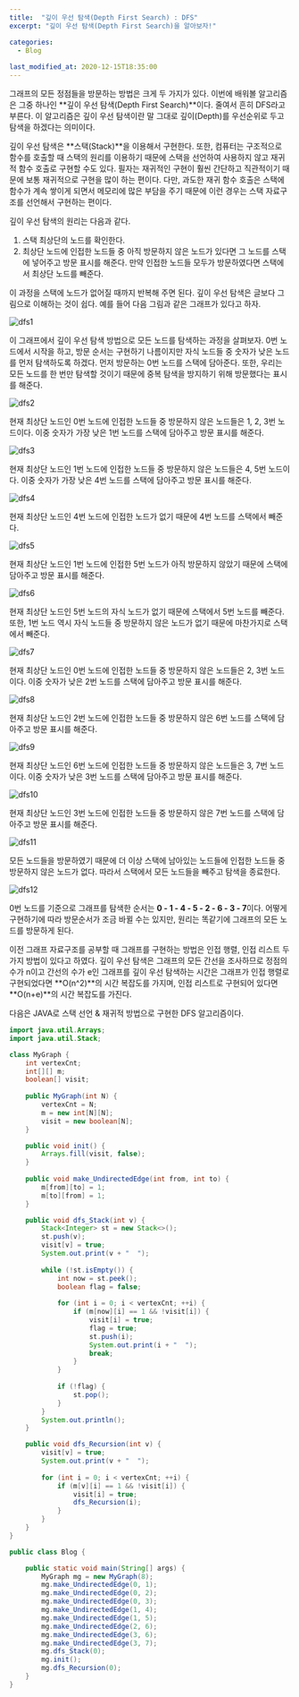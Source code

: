 ```yaml
---
title:  "﻿깊이 우선 탐색(Depth First Search) : DFS"
excerpt: "깊이 우선 탐색(Depth First Search)을 알아보자!"

categories:
  - Blog
  
last_modified_at: 2020-12-15T18:35:00
---
```


그래프의 모든 정점들을 방문하는 방법은 크게 두 가지가 있다. 이번에 배워볼 알고리즘은 그중 하나인 **깊이 우선 탐색(Depth First Search)**이다. 줄여서 흔히 DFS라고 부른다. 이 알고리즘은 깊이 우선 탐색이란 말 그대로 깊이(Depth)를 우선순위로 두고 탐색을 하겠다는 의미이다.  

깊이 우선 탐색은 **스택(Stack)**을 이용해서 구현한다. 또한, 컴퓨터는 구조적으로 함수를 호출할 때 스택의 원리를 이용하기 때문에 스택을 선언하여 사용하지 않고 재귀적 함수 호출로 구현할 수도 있다. 필자는 재귀적인 구현이 훨씬 간단하고 직관적이기 때문에 보통 재귀적으로 구현을 많이 하는 편이다. 다만, 과도한 재귀 함수 호출은 스택에 함수가 계속 쌓이게 되면서 메모리에 많은 부담을 주기 때문에 이런 경우는 스택 자료구조를 선언해서 구현하는 편이다.  

깊이 우선 탐색의 원리는 다음과 같다.  

1. 스택 최상단의 노드를 확인한다.  
2. 최상단 노드에 인접한 노드들 중 아직 방문하지 않은 노드가 있다면 그 노드를 스택에 넣어주고 방문 표시를 해준다. 만약 인접한 노드들 모두가 방문하였다면 스택에서 최상단 노드를 빼준다.  

이 과정을 스택에 노드가 없어질 때까지 반복해 주면 된다. 깊이 우선 탐색은 글보다 그림으로 이해하는 것이 쉽다. 예를 들어 다음 그림과 같은 그래프가 있다고 하자.  

![dfs1](https://user-images.githubusercontent.com/53072057/102160065-19132b00-3ec8-11eb-98e4-4b3a0091c158.JPG)  

이 그래프에서 깊이 우선 탐색 방법으로 모든 노드를 탐색하는 과정을 살펴보자. 0번 노드에서 시작을 하고, 방문 순서는 구현하기 나름이지만 자식 노드들 중 숫자가 낮은 노드를 먼저 탐색하도록 하겠다. 먼저 방문하는 0번 노드를 스택에 담아준다. 또한, 우리는 모든 노드를 한 번만 탐색할 것이기 때문에 중복 탐색을 방지하기 위해 방문했다는 표시를 해준다.  

![dfs2](https://user-images.githubusercontent.com/53072057/102160070-1a445800-3ec8-11eb-97f9-d636f8e2eedf.JPG)  

현재 최상단 노드인 0번 노드에 인접한 노드들 중 방문하지 않은 노드들은 1, 2, 3번 노드이다. 이중 숫자가 가장 낮은 1번 노드를 스택에 담아주고 방문 표시를 해준다.  

![dfs3](https://user-images.githubusercontent.com/53072057/102160071-1a445800-3ec8-11eb-8f71-bc3ee82cc7d5.JPG)  

현재 최상단 노드인 1번 노드에 인접한 노드들 중 방문하지 않은 노드들은 4, 5번 노드이다. 이중 숫자가 가장 낮은 4번 노드를 스택에 담아주고 방문 표시를 해준다.  

![dfs4](https://user-images.githubusercontent.com/53072057/102160072-1adcee80-3ec8-11eb-8ced-b520452221b7.JPG)  

현재 최상단 노드인 4번 노드에 인접한 노드가 없기 때문에 4번 노드를 스택에서 빼준다.  

![dfs5](https://user-images.githubusercontent.com/53072057/102160074-1b758500-3ec8-11eb-9ec2-60575b1da78b.JPG)  

현재 최상단 노드인 1번 노드에 인접한 5번 노드가 아직 방문하지 않았기 때문에 스택에 담아주고 방문 표시를 해준다.  

![dfs6](https://user-images.githubusercontent.com/53072057/102160076-1b758500-3ec8-11eb-87f9-fda8209c0cbb.JPG)  

현재 최상단 노드인 5번 노드의 자식 노드가 없기 때문에 스택에서 5번 노드를 빼준다. 또한, 1번 노드 역시 자식 노드들 중 방문하지 않은 노드가 없기 때문에 마찬가지로 스택에서 빼준다.  

![dfs7](https://user-images.githubusercontent.com/53072057/102160078-1c0e1b80-3ec8-11eb-8372-205aca62254e.JPG)  

현재 최상단 노드인 0번 노드에 인접한 노드들 중 방문하지 않은 노드들은 2, 3번 노드이다. 이중 숫자가 낮은 2번 노드를 스택에 담아주고 방문 표시를 해준다.  

![dfs8](https://user-images.githubusercontent.com/53072057/102160079-1c0e1b80-3ec8-11eb-82b6-df6d7c425455.JPG)  

현재 최상단 노드인 2번 노드에 인접한 노드들 중 방문하지 않은 6번 노드를 스택에 담아주고 방문 표시를 해준다.  

![dfs9](https://user-images.githubusercontent.com/53072057/102160080-1ca6b200-3ec8-11eb-94c8-701b556c8c65.JPG)  

현재 최상단 노드인 6번 노드에 인접한 노드들 중 방문하지 않은 노드들은 3, 7번 노드이다. 이중 숫자가 낮은 3번 노드를 스택에 담아주고 방문 표시를 해준다.  

![dfs10](https://user-images.githubusercontent.com/53072057/102160083-1ca6b200-3ec8-11eb-9ff2-4bab5806d5fc.JPG)  

현재 최상단 노드인 3번 노드에 인접한 노드들 중 방문하지 않은 7번 노드를 스택에 담아주고 방문 표시를 해준다.  

![dfs11](https://user-images.githubusercontent.com/53072057/102160084-1d3f4880-3ec8-11eb-9486-6c1e0ba2b5c9.JPG)  

모든 노드들을 방문하였기 때문에 더 이상 스택에 남아있는 노드들에 인접한 노드들 중 방문하지 않은 노드가 없다. 따라서 스택에서 모든 노드들을 빼주고 탐색을 종료한다.  

![dfs12](https://user-images.githubusercontent.com/53072057/102160085-1dd7df00-3ec8-11eb-8aa3-ab195f8e5eb2.JPG)  

0번 노드를 기준으로 그래프를 탐색한 순서는 **0 - 1 - 4 - 5 - 2 - 6 - 3 - 7**이다. 어떻게 구현하기에 따라 방문순서가 조금 바뀔 수는 있지만, 원리는 똑같기에 그래프의 모든 노드를 방문하게 된다.  

이전 그래프 자료구조를 공부할 때 그래프를 구현하는 방법은 인접 행렬, 인접 리스트 두 가지 방법이 있다고 하였다. 깊이 우선 탐색은 그래프의 모든 간선을 조사하므로 정점의 수가 n이고 간선의 수가 e인 그래프를 깊이 우선 탐색하는 시간은 그래프가 인접 행렬로 구현되었다면 **O(n^2)**의 시간 복잡도를 가지며, 인접 리스트로 구현되어 있다면 **O(n+e)**의 시간 복잡도를 가진다.  

다음은 JAVA로 스택 선언 & 재귀적 방법으로 구현한 DFS 알고리즘이다.  

```java
import java.util.Arrays;
import java.util.Stack;

class MyGraph {
	int vertexCnt;
	int[][] m;
	boolean[] visit;
	
	public MyGraph(int N) {
		vertexCnt = N;
		m = new int[N][N];
		visit = new boolean[N];
	}

	public void init() {
		Arrays.fill(visit, false);
	}
	
	public void make_UndirectedEdge(int from, int to) {
		m[from][to] = 1;
		m[to][from] = 1;
	}

	public void dfs_Stack(int v) {
		Stack<Integer> st = new Stack<>();
		st.push(v);
		visit[v] = true;
		System.out.print(v + "  ");
		
		while (!st.isEmpty()) {
			int now = st.peek();
			boolean flag = false;
			
			for (int i = 0; i < vertexCnt; ++i) {
				if (m[now][i] == 1 && !visit[i]) {
					visit[i] = true;
					flag = true;
					st.push(i);
					System.out.print(i + "  ");
					break;
				}
			}
			
			if (!flag) {
				st.pop();
			}
		}
		System.out.println();
	}

	public void dfs_Recursion(int v) {
		visit[v] = true;
		System.out.print(v + "  ");
		
		for (int i = 0; i < vertexCnt; ++i) {
			if (m[v][i] == 1 && !visit[i]) {
				visit[i] = true;
				dfs_Recursion(i);
			}
		}
	}
}

public class Blog {

	public static void main(String[] args) {
		MyGraph mg = new MyGraph(8);
		mg.make_UndirectedEdge(0, 1);
		mg.make_UndirectedEdge(0, 2);
		mg.make_UndirectedEdge(0, 3);
		mg.make_UndirectedEdge(1, 4);
		mg.make_UndirectedEdge(1, 5);
		mg.make_UndirectedEdge(2, 6);
		mg.make_UndirectedEdge(3, 6);
		mg.make_UndirectedEdge(3, 7);
		mg.dfs_Stack(0);
		mg.init();
		mg.dfs_Recursion(0);
	}
}
```

​

​
​